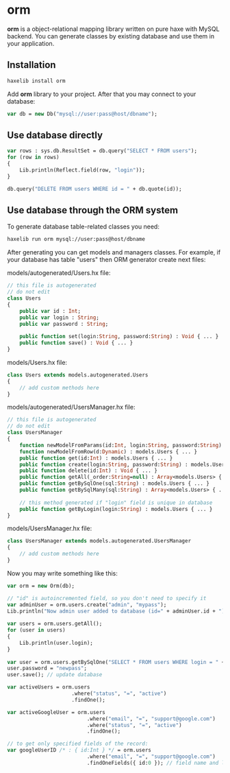 # orm #

**orm** is a object-relational mapping library written on pure haxe with MySQL backend. You can generate classes by existing database and use them in your application.

## Installation ##

```bash
haxelib install orm
```

Add **orm** library to your project. After that you may connect to your database:
```haxe
var db = new Db("mysql://user:pass@host/dbname");
```

## Use database directly ##

```haxe
var rows : sys.db.ResultSet = db.query("SELECT * FROM users");
for (row in rows)
{
    Lib.println(Reflect.field(row, "login"));
}

db.query("DELETE FROM users WHERE id = " + db.quote(id));
```

## Use database through the ORM system ##

To generate database table-related classes you need:
```bash
haxelib run orm mysql://user:pass@host/dbname
```

After generating you can get models and managers classes. For example, if your database has table "users" then ORM generator create next files:

models/autogenerated/Users.hx file:

```haxe
// this file is autogenerated
// do not edit
class Users
{
    public var id : Int;
    public var login : String;
    public var password : String;
 
    public function set(login:String, password:String) : Void { ... }
    public function save() : Void { ... }
}

```
models/Users.hx file:

```haxe
class Users extends models.autogenerated.Users
{
    // add custom methods here
}
```

models/autogenerated/UsersManager.hx file:

```haxe
// this file is autogenerated
// do not edit
class UsersManager
{
    function newModelFromParams(id:Int, login:String, password:String) : models.Users { ... }
    function newModelFromRow(d:Dynamic) : models.Users { ... }
    public function get(id:Int) : models.Users { ... }
    public function create(login:String, password:String) : models.Users { ... }
    public function delete(id:Int) : Void { ... }
    public function getAll(_order:String=null) : Array<models.Users> { ... }
    public function getBySqlOne(sql:String) : models.Users { ... }
    public function getBySqlMany(sql:String) : Array<models.Users> { ... }
     
    // this method generated if "login" field is unique in database
    public function getByLogin(login:String) : models.Users { ... }
}
```

models/UsersManager.hx file:

```haxe
class UsersManager extends models.autogenerated.UsersManager
{
    // add custom methods here
} 
```

Now you may write something like this:


```haxe
var orm = new Orm(db);

// "id" is autoincremented field, so you don't need to specify it
var adminUser = orm.users.create("admin", "mypass");
Lib.println("Now admin user added to database (id=" + adminUser.id + ")");
 
var users = orm.users.getAll();
for (user in users)
{
    Lib.println(user.login);
}
 
var user = orm.users.getBySqlOne("SELECT * FROM users WHERE login = " + db.quote("admin"));
user.password = "newpass";
user.save(); // update database

var activeUsers = orm.users
                     .where("status", "=", "active")
                     .findOne();

var activeGoogleUser = orm.users
                          .where("email", "=", "support@google.com")
                          .where("status", "=", "active")
                          .findOne();

// to get only specified fields of the record:
var googleUserID /* : { id:Int } */ = orm.users
                          .where("email", "=", "support@google.com")
                          .findOneFields({ id:0 }); // field name and literal type used, not value
```